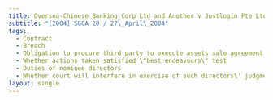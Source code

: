 ```yaml
---
title: Oversea-Chinese Banking Corp Ltd and Another v Justlogin Pte Ltd and Another
subtitle: "[2004] SGCA 20 / 27\_April\_2004"
tags:
  - Contract
  - Breach
  - Obligation to procure third party to execute assets sale agreement
  - Whether actions taken satisfied \"best endeavours\" test
  - Duties of nominee directors
  - Whether court will interfere in exercise of such directors\' judgment
layout: single
---
```


